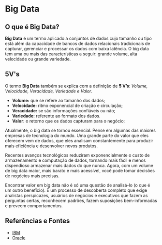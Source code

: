 # Big Data

## O que é Big Data?

**Big Data** é um termo aplicado a conjuntos de dados cujo tamanho ou tipo está além da capacidade de bancos de dados relacionais tradicionais de capturar, gerenciar e processar os dados com baixa latência. O big data tem uma ou mais das características a seguir: grande volume, alta velocidade ou grande variedade.

## 5V's

O termo **Big Data** também se explica com a definição de **5 V’s**: *Volume, Velocidade, Veracidade, Variedade e Valor*.

- **Volume:** que se refere ao tamanho dos dados;
- **Velocidade:** ritmo exponencial de criação e circulação;
- **Veracidade:** se são informações confiáveis ou não;
- **Variedade:** referente ao formato dos dados.
- **Valor:** o retorno que os dados capturam para o negócio;

Atualmente, o big data se tornou essencial. Pense em algumas das maiores empresas de tecnologia do mundo. Uma grande parte do valor que eles oferecem vem de dados, que eles analisam constantemente para produzir mais eficiência e desenvolver novos produtos.

Recentes avanços tecnológicos reduziram exponencialmente o custo de armazenamento e computação de dados, tornando mais fácil e menos dispendioso armazenar mais dados do que nunca. Agora, com um volume de big data maior, mais barato e mais acessível, você pode tomar decisões de negócios mais precisas.

Encontrar valor em big data não é só uma questão de analisá-lo (o que é um outro benefício). É um processo de descoberta completo que exige analistas perspicazes, usuários de negócios e executivos que fazem as perguntas certas, reconhecem padrões, fazem suposições bem-informadas e preveem comportamentos.

## Referências e Fontes

- [IBM](https://www.ibm.com/br-pt/analytics/hadoop/big-data-analytics)
- [Oracle](https://www.oracle.com/br/big-data/what-is-big-data/)